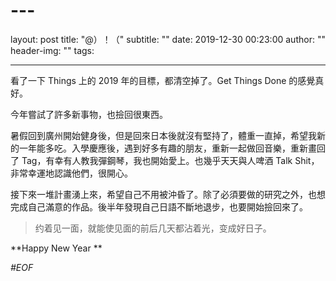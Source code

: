 # ---
layout:     post
title:      "@）！（"
subtitle:   ""
date:       2019-12-30 00:23:00
author:     ""
header-img: ""
tags:

---
看了一下 Things 上的 2019 年的目標，都清空掉了。Get Things Done 的感覺真好。

今年嘗試了許多新事物，也撿回很東西。

暑假回到廣州開始健身後，但是回來日本後就沒有堅持了，體重一直掉，希望我新的一年能多吃。入學慶應後，遇到好多有趣的朋友，重新一起做回音樂，重新畫回了 Tag，有幸有人教我彈鋼琴，我也開始愛上。也幾乎天天與人啤酒 Talk Shit，非常幸運地認識他們，很開心。

接下來一堆計畫湧上來，希望自己不用被沖昏了。除了必須要做的研究之外，也想完成自己滿意的作品。後半年發現自己日語不斷地退步，也要開始撿回來了。 

>约着见一面，就能使见面的前后几天都沾着光，变成好日子。

**Happy New Year **

*#EOF*




